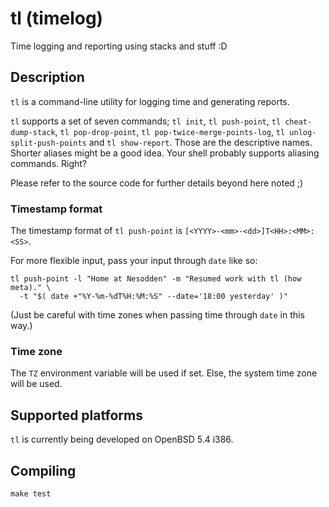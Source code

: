 # tl (timelog)

Time logging and reporting using stacks and stuff :D

## Description

`tl` is a command-line utility for logging time and generating reports.

`tl` supports a set of seven commands; `tl init`, `tl push-point`,
`tl cheat-dump-stack`, `tl pop-drop-point`, `tl pop-twice-merge-points-log`,
`tl unlog-split-push-points` and `tl show-report`. Those are the descriptive
names. Shorter aliases might be a good idea. Your shell probably supports
aliasing commands. Right?

Please refer to the source code for further details beyond here noted ;)

### Timestamp format

The timestamp format of `tl push-point` is `[<YYYY>-<mm>-<dd>]T<HH>:<MM>:<SS>`.

For more flexible input, pass your input through `date` like so:

```
tl push-point -l "Home at Nesodden" -m "Resumed work with tl (how meta)." \
  -t "$( date +"%Y-%m-%dT%H:%M:%S" --date='18:00 yesterday' )"
```

(Just be careful with time zones when passing time through `date` in this way.)

### Time zone

The `TZ` environment variable will be used if set.
Else, the system time zone will be used.

## Supported platforms

`tl` is currently being developed on OpenBSD 5.4 i386.

## Compiling

```
make test
```
